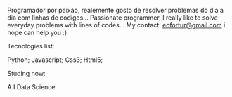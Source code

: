 Programador por paixão, realemente gosto de resolver problemas do dia a dia com linhas de codigos...
Passionate programmer, I really like to solve everyday problems with lines of codes...
My contact: eofortur@gmail.com i hope can help you :)

Tecnologies list:

Python;
Javascript;
Css3;
Html5;

Studing now:

A.I
Data Science
